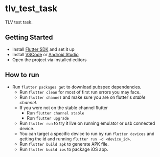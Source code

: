 # tlv_test_task

TLV test task.

## Getting Started

- Install [Flutter SDK](https://flutter.dev) and set it up
- Install [VSCode](https://code.visualstudio.com) or [Android Studio](https://developer.android.com/studio)
- Open the project via installed editors

## How to run
- Run `flutter packages get` to download pubspec dependencies.
  - Run `flutter clean` for most of first run errors you may face.
  - Run `flutter channel` and make sure you are on flutter's *stable channel*.
  - If you were not on the stable channel flutter
    - Run `flutter channel stable`
    - Run `flutter upgrade`
  - Run `flutter run` to try it live on running emulator or usb connected device.
  - You can target a specific device to run by run `flutter devices` and getting the id and running `flutter run -d <device_id>`.
  - Run `flutter build apk` to generate APK file.
  - Run `flutter build ios` to package iOS app.
